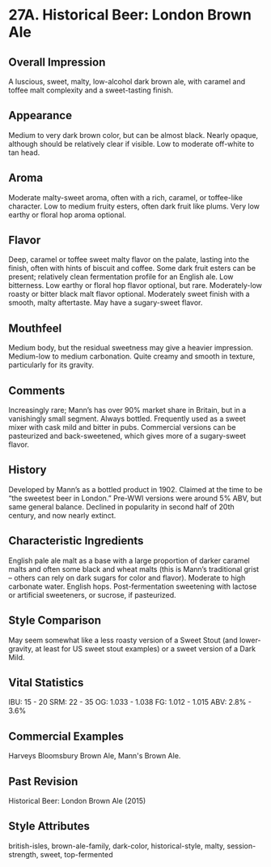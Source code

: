 # 27A. Historical Beer: London Brown Ale

## Overall Impression

A luscious, sweet, malty, low-alcohol dark brown ale, with caramel and toffee malt complexity and a sweet-tasting finish.

## Appearance

Medium to very dark brown color, but can be almost black. Nearly opaque, although should be relatively clear if visible. Low to moderate off-white to tan head.

## Aroma

Moderate malty-sweet aroma, often with a rich, caramel, or toffee-like character. Low to medium fruity esters, often dark fruit like plums. Very low earthy or floral hop aroma optional.

## Flavor

Deep, caramel or toffee sweet malty flavor on the palate, lasting into the finish, often with hints of biscuit and coffee. Some dark fruit esters can be present; relatively clean fermentation profile for an English ale. Low bitterness. Low earthy or floral hop flavor optional, but rare. Moderately-low roasty or bitter black malt flavor optional. Moderately sweet finish with a smooth, malty aftertaste. May have a sugary-sweet flavor.

## Mouthfeel

Medium body, but the residual sweetness may give a heavier impression. Medium-low to medium carbonation. Quite creamy and smooth in texture, particularly for its gravity.

## Comments

Increasingly rare; Mann’s has over 90% market share in Britain, but in a vanishingly small segment. Always bottled. Frequently used as a sweet mixer with cask mild and bitter in pubs. Commercial versions can be pasteurized and back-sweetened, which gives more of a sugary-sweet flavor.

## History

Developed by Mann’s as a bottled product in 1902. Claimed at the time to be “the sweetest beer in London.” Pre-WWI versions were around 5% ABV, but same general balance. Declined in popularity in second half of 20th century, and now nearly extinct.

## Characteristic Ingredients

English pale ale malt as a base with a large proportion of darker caramel malts and often some black and wheat malts (this is Mann’s traditional grist – others can rely on dark sugars for color and flavor). Moderate to high carbonate water. English hops. Post-fermentation sweetening with lactose or artificial sweeteners, or sucrose, if pasteurized.

## Style Comparison

May seem somewhat like a less roasty version of a Sweet Stout (and lower-gravity, at least for US sweet stout examples) or a sweet version of a Dark Mild.

## Vital Statistics

IBU: 15 - 20
SRM: 22 - 35
OG: 1.033 - 1.038
FG: 1.012 - 1.015
ABV: 2.8% - 3.6%

## Commercial Examples

Harveys Bloomsbury Brown Ale, Mann's Brown Ale.

## Past Revision

Historical Beer: London Brown Ale (2015)

## Style Attributes

british-isles, brown-ale-family, dark-color, historical-style, malty, session-strength, sweet, top-fermented